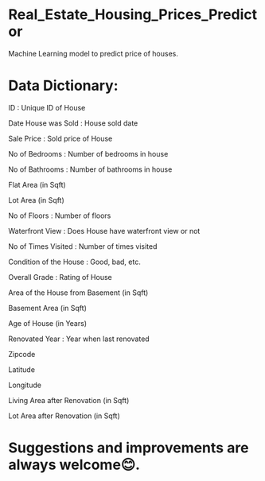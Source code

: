 # Real_Estate_Housing_Prices_Predictor
Machine Learning model to predict price of houses.

# Data Dictionary:

ID : Unique ID of House

Date House was Sold : House sold date

Sale Price : Sold price of House

No of Bedrooms : Number of bedrooms in house

No of Bathrooms : Number of bathrooms in house

Flat Area (in Sqft)

Lot Area (in Sqft)

No of Floors : Number of floors

Waterfront View : Does House have waterfront view or not

No of Times Visited : Number of times visited

Condition of the House : Good, bad, etc.

Overall Grade : Rating of House

Area of the House from Basement (in Sqft)

Basement Area (in Sqft)

Age of House (in Years)

Renovated Year : Year when last renovated

Zipcode

Latitude

Longitude

Living Area after Renovation (in Sqft)

Lot Area after Renovation (in Sqft)

# Suggestions and improvements are always welcome😊.
